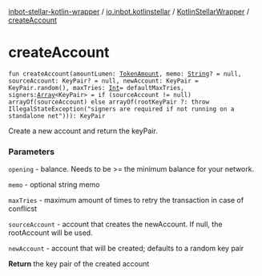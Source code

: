 [inbot-stellar-kotlin-wrapper](../../index.md) / [io.inbot.kotlinstellar](../index.md) / [KotlinStellarWrapper](index.md) / [createAccount](./create-account.md)

# createAccount

`fun createAccount(amountLumen: `[`TokenAmount`](../-token-amount/index.md)`, memo: `[`String`](https://kotlinlang.org/api/latest/jvm/stdlib/kotlin/-string/index.html)`? = null, sourceAccount: KeyPair? = null, newAccount: KeyPair = KeyPair.random(), maxTries: `[`Int`](https://kotlinlang.org/api/latest/jvm/stdlib/kotlin/-int/index.html)` = defaultMaxTries, signers: `[`Array`](https://kotlinlang.org/api/latest/jvm/stdlib/kotlin/-array/index.html)`<KeyPair> = if (sourceAccount != null) arrayOf(sourceAccount) else arrayOf(rootKeyPair ?: throw IllegalStateException("signers are required if not running on a standalone net"))): KeyPair`

Create a new account and return the keyPair.

### Parameters

`opening` - balance. Needs to be &gt;= the minimum balance for your network.

`memo` - optional string memo

`maxTries` - maximum amount of times to retry the transaction in case of conflicst

`sourceAccount` - account that creates the newAccount. If null, the rootAccount will be used.

`newAccount` - account that will be created; defaults to a random key pair

**Return**
the key pair of the created account

